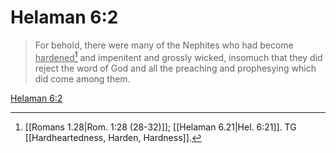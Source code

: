 # Helaman 6:2

> For behold, there were many of the Nephites who had become <u>hardened</u>[^a] and impenitent and grossly wicked, insomuch that they did reject the word of God and all the preaching and prophesying which did come among them.

[Helaman 6:2](https://www.churchofjesuschrist.org/study/scriptures/bofm/hel/6?lang=eng&id=p2#p2)


[^a]: [[Romans 1.28|Rom. 1:28 (28-32)]]; [[Helaman 6.21|Hel. 6:21]]. TG [[Hardheartedness, Harden, Hardness]].
